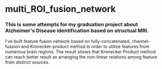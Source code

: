 # multi_ROI_fusion_network

### This is some attempts for my graduation project about Alzheimer's Disease identification based on structual MRI.

I've built feature fusion network based on fully-concatenated, channel-fussion and Kronecker-product method in order to utilize features from numerous brain regions. The result shows that Kronecker Product method can reach better result as arranging the non-linear relations among feature from distinct sources.
